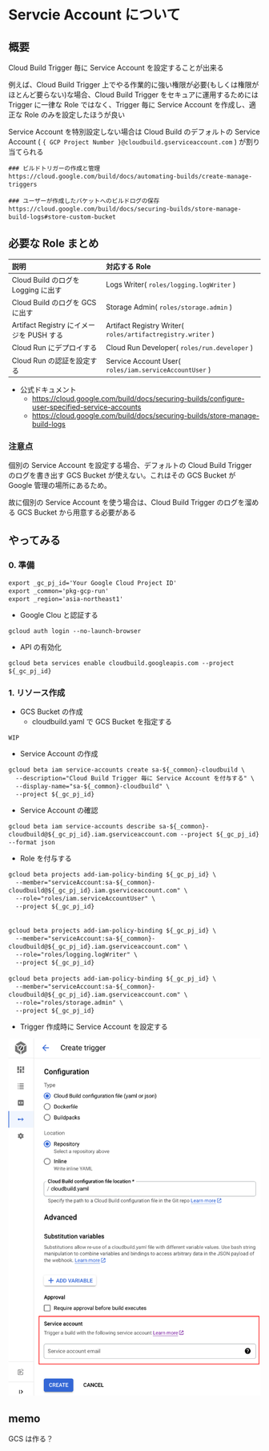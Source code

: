 # Servcie Account について

## 概要

Cloud Build Trigger 毎に Service Account を設定することが出来る

例えば、Cloud Build Trigger 上でやる作業的に強い権限が必要(もしくは権限がほとんど要らない)な場合、Cloud Build Trigger をセキュアに運用するためには Trigger に一律な Role ではなく、Trigger 毎に Service Account を作成し、適正な Role のみを設定したほうが良い

Service Account を特別設定しない場合は Cloud Build のデフォルトの Service Account ( `{ GCP Project Number }@cloudbuild.gserviceaccount.com` ) が割り当てられる

```
### ビルドトリガーの作成と管理
https://cloud.google.com/build/docs/automating-builds/create-manage-triggers

### ユーザーが作成したバケットへのビルドログの保存
https://cloud.google.com/build/docs/securing-builds/store-manage-build-logs#store-custom-bucket
```

## 必要な Role まとめ

説明 | 対応する Role
:- | :-
Cloud Build のログを Logging に出す | Logs Writer( `roles/logging.logWriter` )
Cloud Build のログを GCS に出す | Storage Admin( `roles/storage.admin` )
Artifact Registry にイメージを PUSH する | Artifact Registry Writer( `roles/artifactregistry.writer` )
Cloud Run にデプロイする | Cloud Run Developer( `roles/run.developer` )
Cloud Run の認証を設定する | Service Account User( `roles/iam.serviceAccountUser` )

+ 公式ドキュメント
  + https://cloud.google.com/build/docs/securing-builds/configure-user-specified-service-accounts
  + https://cloud.google.com/build/docs/securing-builds/store-manage-build-logs

### 注意点

個別の Service Account を設定する場合、デフォルトの Cloud Build Trigger のログを書き出す GCS Bucket が使えない。これはその GCS Bucket が Google 管理の場所にあるため。

故に個別の Service Account を使う場合は、Cloud Build Trigger のログを溜める GCS Bucket から用意する必要がある

## やってみる

### 0. 準備

```
export _gc_pj_id='Your Google Cloud Project ID'
export _common='pkg-gcp-run'
export _region='asia-northeast1'
```

+ Google Clou と認証する

```
gcloud auth login --no-launch-browser
```

+ API の有効化

```
gcloud beta services enable cloudbuild.googleapis.com --project ${_gc_pj_id}
```

### 1. リソース作成

+ GCS Bucket の作成
  + cloudbuild.yaml で GCS Bucket を指定する

```
WIP
```

+ Service Account の作成

```
gcloud beta iam service-accounts create sa-${_common}-cloudbuild \
  --description="Cloud Build Trigger 毎に Service Account を付与する" \
  --display-name="sa-${_common}-cloudbuild" \
  --project ${_gc_pj_id}
```

+ Service Account の確認

```
gcloud beta iam service-accounts describe sa-${_common}-cloudbuild@${_gc_pj_id}.iam.gserviceaccount.com --project ${_gc_pj_id} --format json
```

+ Role を付与する

```
gcloud beta projects add-iam-policy-binding ${_gc_pj_id} \
  --member="serviceAccount:sa-${_common}-cloudbuild@${_gc_pj_id}.iam.gserviceaccount.com" \
  --role="roles/iam.serviceAccountUser" \
  --project ${_gc_pj_id}


gcloud beta projects add-iam-policy-binding ${_gc_pj_id} \
  --member="serviceAccount:sa-${_common}-cloudbuild@${_gc_pj_id}.iam.gserviceaccount.com" \
  --role="roles/logging.logWriter" \
  --project ${_gc_pj_id}

gcloud beta projects add-iam-policy-binding ${_gc_pj_id} \
  --member="serviceAccount:sa-${_common}-cloudbuild@${_gc_pj_id}.iam.gserviceaccount.com" \
  --role="roles/storage.admin" \
  --project ${_gc_pj_id}
```

+ Trigger 作成時に Service Account を設定する

![](./01.png)

## memo

GCS は作る？